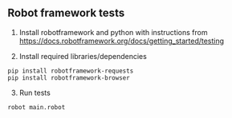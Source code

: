## Robot framework tests

1. Install robotframework and python with instructions from https://docs.robotframework.org/docs/getting_started/testing

2. Install required libraries/dependencies

```
pip install robotframework-requests
pip install robotframework-browser
```

3. Run tests

```
robot main.robot
```
